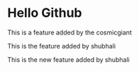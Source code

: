 # Hello Github

This is a feature added by the cosmicgiant

This is the feature added by shubhali

This is the new feature added by shubhali
